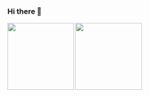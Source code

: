### Hi there 👋

<!--
**artem-chumak/artem-chumak** is a ✨ _special_ ✨ repository because its `README.md` (this file) appears on your GitHub profile.

Here are some ideas to get you started:

- 🔭 I’m currently working on ...
- 🌱 I’m currently learning ...
- 👯 I’m looking to collaborate on ...
- 🤔 I’m looking for help with ...
- 💬 Ask me about ...
- 📫 How to reach me: ...
- 😄 Pronouns: ...
- ⚡ Fun fact: ...
-->



<img align="left" height="150" src="https://github-readme-stats.vercel.app/api/top-langs/?username=artem-chumak&layout=compact" />
<img  align="left" height="150" style="margin-right: 10px" src="https://github-readme-stats.vercel.app/api?username=artem-chumak&hide=contribs&show_icons=true" />
